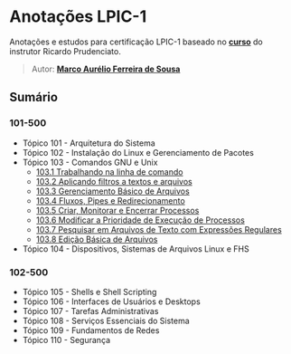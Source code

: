 # Anotações LPIC-1

Anotações e estudos para certificação LPIC-1 baseado no **[curso](https://www.udemy.com/course/curso-online-certificacao-linux-lpic1-comptia/)** do instrutor Ricardo Prudenciato.

> Autor: **[Marco Aurélio Ferreira de Sousa](https://github.com/maureliofs)**

## Sumário

### 101-500

* Tópico 101 - Arquitetura do Sistema
* Tópico 102 - Instalação do Linux e Gerenciamento de Pacotes
* Tópico 103 - Comandos GNU e Unix
   * [103.1 Trabalhando na linha de comando](capitulos/103_1.md)
   * [103.2 Aplicando filtros a textos e arquivos](capitulos/103_2.md)
   * [103.3 Gerenciamento Básico de Arquivos](capitulos/103_3.md)
   * [103.4 Fluxos, Pipes e Redirecionamento](capitulos/103_4.md)
   * [103.5 Criar, Monitorar e Encerrar Processos](capitulos/103_5.md)
   * [103.6 Modificar a Prioridade de Execução de Processos](capitulos/103_6.md)
   * [103.7 Pesquisar em Arquivos de Texto com Expressões Regulares](capitulos/103_7.md)
   * [103.8 Edição Básica de Arquivos](capitulos/103_8.md)
* Tópico 104 - Dispositivos, Sistemas de Arquivos Linux e FHS

### 102-500

* Tópico 105 - Shells e Shell Scripting
* Tópico 106 - Interfaces de Usuários e Desktops
* Tópico 107 - Tarefas Administrativas
* Tópico 108 - Serviços Essenciais do Sistema
* Tópico 109 - Fundamentos de Redes
* Tópico 110 - Segurança
